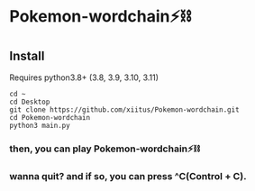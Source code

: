 # Pokemon-wordchain⚡️⛓
## Install
Requires python3.8+ (3.8, 3.9, 3.10, 3.11)

```
cd ~
cd Desktop
git clone https://github.com/xiitus/Pokemon-wordchain.git
cd Pokemon-wordchain
python3 main.py
```

### then, you can play Pokemon-wordchain⚡️⛓
### wanna quit? and if so, you can press ^C(Control + C).
